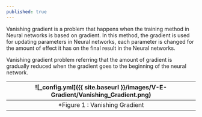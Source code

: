 ```yaml
---
published: true
---
```


Vanishing gradient is a problem that happens when the training method in Neural networks is based on gradient. In this method, the gradient is used for updating parameters in Neural networks, each parameter is changed for the amount of effect it has on the final result in the Neural networks.

Vanishing gradient problem referring that the amount of gradient is gradually reduced when the gradient goes to the beginning of the neural network.

|![_config.yml]({{ site.baseurl }}/images/V-E-Gradient/Vanishing_Gradient.png)|
|:--:| 
| *Figure 1 : Vanishing Gradient |


